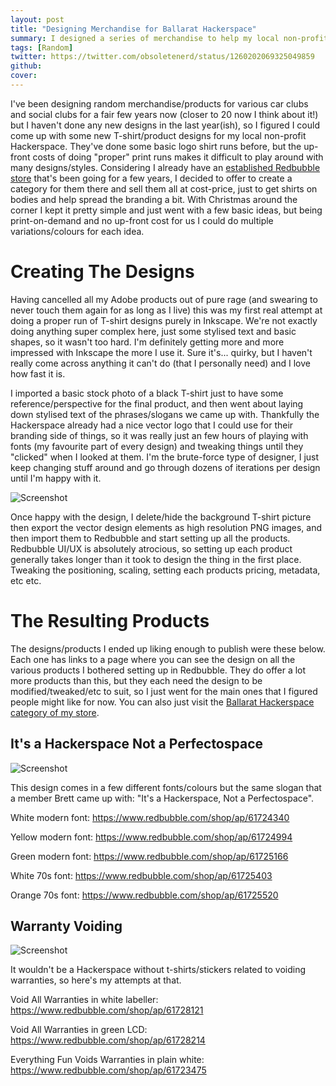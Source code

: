 ```yaml
---
layout: post
title: "Designing Merchandise for Ballarat Hackerspace"
summary: I designed a series of merchandise to help my local non-profit Hackerspace out. Due to me already having an established Redbubble (products on-demand) store set up, it was simply a matter of coming up with a series of designs in Inkscape and then creating the new products on my store. The idea was just to get a variety of merchandise that members/friends could buy for Christmas, and to help spread the branding for the Hackerspace a bit, so I kept it pretty simple.
tags: [Random]
twitter: https://twitter.com/obsoletenerd/status/1260202069325049859
github:
cover:
---
```


I've been designing random merchandise/products for various car clubs and social clubs for a fair few years now (closer to 20 now I think about it!) but I haven't done any new designs in the last year(ish), so I figured I could come up with some new T-shirt/product designs for my local non-profit Hackerspace. They've done some basic logo shirt runs before, but the up-front costs of doing "proper" print runs makes it difficult to play around with many designs/styles. Considering I already have an [established Redbubble store](https://www.redbubble.com/people/CVIII/shop?asc=u) that's been going for a few years, I decided to offer to create a category for them there and sell them all at cost-price, just to get shirts on bodies and help spread the branding a bit. With Christmas around the corner I kept it pretty simple and just went with a few basic ideas, but being print-on-demand and no up-front cost for us I could do multiple variations/colours for each idea.

# Creating The Designs

Having cancelled all my Adobe products out of pure rage (and swearing to never touch them again for as long as I live) this was my first real attempt at doing a proper run of T-shirt designs purely in Inkscape. We're not exactly doing anything super complex here, just some stylised text and basic shapes, so it wasn't too hard. I'm definitely getting more and more impressed with Inkscape the more I use it. Sure it's... quirky, but I haven't really come across anything it can't do (that I personally need) and I love how fast it is.

I imported a basic stock photo of a black T-shirt just to have some reference/perspective for the final product, and then went about laying down stylised text of the phrases/slogans we came up with. Thankfully the Hackerspace already had a nice vector logo that I could use for their branding side of things, so it was really just an few hours of playing with fonts (my favourite part of every design) and tweaking things until they "clicked" when I looked at them. I'm the brute-force type of designer, I just keep changing stuff around and go through dozens of iterations per design until I'm happy with it.

![Screenshot](http://obsoletenerd.com/images/2020-11-06-BHack-Inkscape.png)

Once happy with the design, I delete/hide the background T-shirt picture then export the vector design elements as high resolution PNG images, and then import them to Redbubble and start setting up all the products. Redbubble UI/UX is absolutely atrocious, so setting up each product generally takes longer than it took to design the thing in the first place. Tweaking the positioning, scaling, setting each products pricing, metadata, etc etc.

# The Resulting Products

The designs/products I ended up liking enough to publish were these below. Each one has links to a page where you can see the design on all the various products I bothered setting up in Redbubble. They do offer a lot more products than this, but they each need the design to be modified/tweaked/etc to suit, so I just went for the main ones that I figured people might like for now. You can also just visit the [Ballarat Hackerspace category of my store](https://www.redbubble.com/people/cviii/shop?artistUserName=CVIII&collections=1839603).

## It's a Hackerspace Not a Perfectospace

![Screenshot](http://obsoletenerd.com/images/2020-11-06-BHack-Perfectospace.png)

This design comes in a few different fonts/colours but the same slogan that a member Brett came up with: "It's a Hackerspace, Not a Perfectospace".

White modern font: https://www.redbubble.com/shop/ap/61724340

Yellow modern font: https://www.redbubble.com/shop/ap/61724994

Green modern font: https://www.redbubble.com/shop/ap/61725166

White 70s font: https://www.redbubble.com/shop/ap/61725403

Orange 70s font: https://www.redbubble.com/shop/ap/61725520

## Warranty Voiding

![Screenshot](http://obsoletenerd.com/images/2020-11-06-BHack-VoidWarranties.png)

It wouldn't be a Hackerspace without t-shirts/stickers related to voiding warranties, so here's my attempts at that.

Void All Warranties in white labeller: https://www.redbubble.com/shop/ap/61728121

Void All Warranties in green LCD: https://www.redbubble.com/shop/ap/61728214

Everything Fun Voids Warranties in plain white: https://www.redbubble.com/shop/ap/61723475
